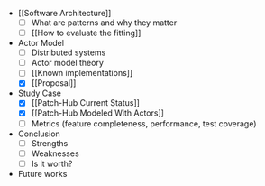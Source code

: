 - [[Software Architecture]]
	- [ ] What are patterns and why they matter
	- [ ] [[How to evaluate the fitting]]
- Actor Model
	- [ ] Distributed systems
	- [ ] Actor model theory
	- [ ] [[Known implementations]]
	- [x] [[Proposal]]
- Study Case
	- [x] [[Patch-Hub Current Status]]
	- [x] [[Patch-Hub Modeled With Actors]]
	- [ ] Metrics (feature completeness, performance, test coverage)
- Conclusion
	- [ ] Strengths
	- [ ] Weaknesses
	- [ ] Is it worth?
- Future works